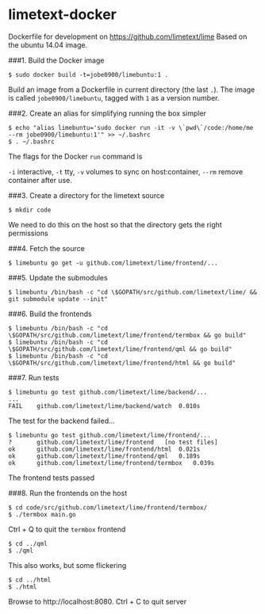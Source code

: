 # limetext-docker
Dockerfile for development on https://github.com/limetext/lime
Based on the ubuntu 14.04 image.

###1. Build the Docker image

	$ sudo docker build -t=jobe0900/limebuntu:1 .

Build an image from a Dockerfile in current directory (the last `.`). The image is called `jobe0900/limebuntu`, tagged with `1` as a version number.
	
###2. Create an alias for simplifying running the box simpler

	$ echo "alias limebuntu='sudo docker run -it -v \`pwd\`/code:/home/me --rm jobe0900/limebuntu:1'" >> ~/.bashrc
	$ . ~/.bashrc

The flags for the Docker `run` command is

`-i`	interactive,
`-t`	tty,
`-v`	volumes to sync on host:container,
`--rm`	remove container after use.
	
###3. Create a directory for the limetext source

	$ mkdir code

We need to do this on the host so that the directory gets the right permissions
	
###4. Fetch the source
    
	$ limebuntu go get -u github.com/limetext/lime/frontend/...
	
###5. Update the submodules

	$ limebuntu /bin/bash -c "cd \$GOPATH/src/github.com/limetext/lime/ && git submodule update --init"

###6. Build the frontends

	$ limebuntu /bin/bash -c "cd \$GOPATH/src/github.com/limetext/lime/frontend/termbox && go build"
	$ limebuntu /bin/bash -c "cd \$GOPATH/src/github.com/limetext/lime/frontend/qml && go build"
	$ limebuntu /bin/bash -c "cd \$GOPATH/src/github.com/limetext/lime/frontend/html && go build"
	
###7. Run tests
	
	$ limebuntu go test github.com/limetext/lime/backend/...
	...
	FAIL	github.com/limetext/lime/backend/watch	0.010s

The test for the backend failed...

	$ limebuntu go test github.com/limetext/lime/frontend/...
	?   	github.com/limetext/lime/frontend	[no test files]
	ok  	github.com/limetext/lime/frontend/html	0.021s
	ok  	github.com/limetext/lime/frontend/qml	0.189s
	ok  	github.com/limetext/lime/frontend/termbox	0.039s

The frontend tests passed

###8. Run the frontends on the host

	$ cd code/src/github.com/limetext/lime/frontend/termbox/
	$ ./termbox main.go

Ctrl + Q to quit the `termbox` frontend
	
	$ cd ../qml
	$ ./qml

This also works, but some flickering
	
	$ cd ../html
	$ ./html

Browse to http://localhost:8080. Ctrl + C to quit server
